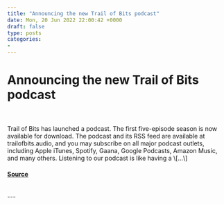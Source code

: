 ```yaml
---
title: "Announcing the new Trail of Bits podcast"
date: Mon, 20 Jun 2022 22:00:42 +0000
draft: false
type: posts
categories: 
- 
---
```

# Announcing the new Trail of Bits podcast

<br/>

<br/>
Trail of Bits has launched a podcast. The first five-episode season is now available for download. The podcast and its RSS feed are available at trailofbits.audio, and you may subscribe on all major podcast outlets, including Apple iTunes, Spotify, Gaana, Google Podcasts, Amazon Music, and many others. Listening to our podcast is like having a \[…\]

#### [Source](https://blog.trailofbits.com/2022/06/20/announcing-the-new-trail-of-bits-podcast/)

<br/>
---
